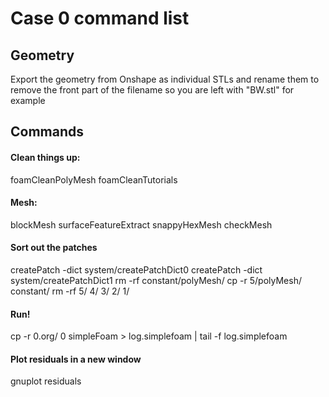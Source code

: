 # Case 0 command list

## Geometry
Export the geometry from Onshape as individual STLs and rename them to remove the front part of the filename so you are left with "BW.stl" for example

## Commands

#### Clean things up:
foamCleanPolyMesh
foamCleanTutorials

#### Mesh:
blockMesh
surfaceFeatureExtract
snappyHexMesh
checkMesh

#### Sort out the patches
createPatch -dict system/createPatchDict0
createPatch -dict system/createPatchDict1
rm -rf constant/polyMesh/
cp -r 5/polyMesh/ constant/
rm -rf 5/ 4/ 3/ 2/ 1/

#### Run!
cp -r 0.org/ 0
simpleFoam > log.simplefoam | tail -f log.simplefoam

#### Plot residuals in a new window
gnuplot residuals


